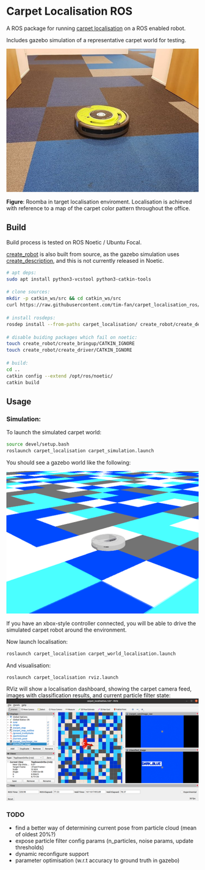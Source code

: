 # Carpet Localisation ROS

A ROS package for running [carpet localisation](https://github.com/tim-fan/carpet_localisation) on a ROS enabled robot.

Includes gazebo simulation of a representative carpet world for testing.

![roomba on carpet](doc/roomba_on_carpet.jpg)

**Figure**: Roomba in target localisation enviroment. Localisation is achieved with reference to a map of the carpet color pattern throughout the office.

## Build

Build process is tested on ROS Noetic / Ubuntu Focal.

[create_robot](https://github.com/AutonomyLab/create_robot) is also built from source, as the gazebo simulation uses [create_description](https://github.com/AutonomyLab/create_robot/tree/melodic/create_description), and this is not currently released in Noetic.
```bash
# apt deps:
sudo apt install python3-vcstool python3-catkin-tools

# clone sources:
mkdir -p catkin_ws/src && cd catkin_ws/src
curl https://raw.githubusercontent.com/tim-fan/carpet_localisation_ros/main/workspace.repos | vcs import

# install rosdeps:
rosdep install --from-paths carpet_localisation/ create_robot/create_description/ map_to_odom_publisher/ rviz_textured_quads/ --ignore-src --rosdistro noetic

# disable buiding packages which fail on noetic:
touch create_robot/create_bringup/CATKIN_IGNORE
touch create_robot/create_driver/CATKIN_IGNORE

# build:
cd ..
catkin config --extend /opt/ros/noetic/
catkin build
```

## Usage

### Simulation:

To launch the simulated carpet world:
```bash
source devel/setup.bash
roslaunch carpet_localisation carpet_simulation.launch
```

You should see a gazebo world like the following:

![carpet world](doc/carpet_world.png)

If you have an xbox-style controller connected, you will be able to drive the simulated carpet robot around the environment.

Now launch localisation:
```bash
roslaunch carpet_localisation carpet_world_localisation.launch
```

And visualisation:
```bash
roslaunch carpet_localisation rviz.launch
```

RViz will show a localisation dashboard, showing the carpet camera feed, images with classification results, and current particle filter state:
![carpet world in rviz](doc/carpet_localisation_sim_rviz.png)

### TODO
* find a better way of determining current pose from particle cloud (mean of oldest 20%?)
* expose particle filter config params (n_particles, noise params, update thresholds)
* dynamic reconfigure support
* parameter optimisation (w.r.t accuracy to ground truth in gazebo)